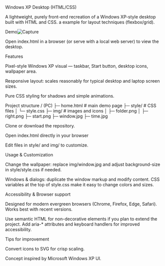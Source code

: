 Windows XP Desktop (HTML/CSS)

A lightweight, purely front-end recreation of a Windows XP-style desktop built with HTML and CSS. a example for layout techniques (flexbox/grid).

Demo![Capture](https://github.com/user-attachments/assets/053ac320-6167-4877-9e71-fcea2f7b7952)


Open index.html in a browser (or serve with a local web server) to view the desktop.

Features

Pixel-style Windows XP visual — taskbar, Start button, desktop icons, wallpaper area.

Responsive layout: scales reasonably for typical desktop and laptop screen sizes.

Pure CSS styling for shadows and simple animations.

Project structure / (PC) ├─ home.html # main demo page ├─ style/ # CSS files │ └─ style.css ├─ img/ # images and icons │ ├─ folder.png │ ├─ right.png ├─ start.png ├─ window.jpg ├─ time.jpg

Clone or download the repository.

Open index.html directly in your browser

Edit files in style/ and img/ to customize.

Usage & Customization

Change the wallpaper: replace img/window.jpg and adjust background-size in style/style.css if needed.

Windows & dialogs: duplicate the window markup and modify content. CSS variables at the top of style.css make it easy to change colors and sizes.

Accessibility & Browser support

Designed for modern evergreen browsers (Chrome, Firefox, Edge, Safari). Works best with recent versions.

Use semantic HTML for non-decorative elements if you plan to extend the project. Add aria-* attributes and keyboard handlers for improved accessibility.

Tips for improvement

Convert icons to SVG for crisp scaling.

Concept inspired by Microsoft Windows XP UI.
